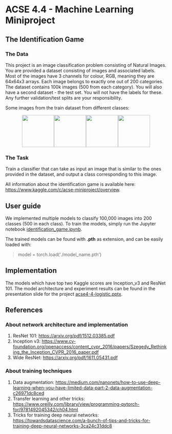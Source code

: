 # ACSE 4.4 - Machine Learning Miniproject

## The Identification Game
### The Data
This project is an image classification problem consisting of Natural Images. You are provided a dataset consisting of images and associated labels. Most of the images have 3 channels for colour, RGB, meaning they are 64x64x3 arrays. Each image belongs to exactly one out of 200 categories. The dataset contains 100k images (500 from each category). You will also have a second dataset - the test set. You will not have the labels for these. Any further validation/test splits are your responsibility.

Some images from the train dataset from different classes:
<p align ="middle">
    <img src="https://github.com/acse-2019/acse4-4-logistic/blob/master/train_images_preview/n01443537_10.JPEG" width="100"/><img src="https://github.com/acse-2019/acse4-4-logistic/blob/master/train_images_preview/n02791270_2.JPEG" width="100"/><img src="https://github.com/acse-2019/acse4-4-logistic/blob/master/train_images_preview/n02814533_2.JPEG" width="100"/><img src="https://github.com/acse-2019/acse4-4-logistic/blob/master/train_images_preview/n09193705_7.JPEG" width="100"/>
</p>

### The Task
Train a classifier that can take as input an image that is similar to the ones provided in the dataset, and output a class corresponding to this image.

All information about the identification game is available here: https://www.kaggle.com/c/acse-miniproject/overview.

## User guide
We implemented multiple models to classify 100,000 images into 200 classes (500 in each class). To train the models, simply run the Jupyter notebook [identification_game.ipynb](identification_game.ipynb).

The trained models can be found with **.pth** as extension, and can be easily loaded with:
>model = torch.load('./model_name.pth')

## Implementation
The models which have top two Kaggle scores are Inception_v3 and ResNet 101. The model architecture and experiment results can be found in the presentation slide for the project [acse4-4-logistic.pptx](acse4-4-logistic.pptx).

## References
### About network architecture and implementation
1. ResNet 101: https://arxiv.org/pdf/1512.03385.pdf
2. Inception v3: https://www.cv-foundation.org/openaccess/content_cvpr_2016/papers/Szegedy_Rethinking_the_Inception_CVPR_2016_paper.pdf
3. Wide ResNet: https://arxiv.org/pdf/1611.05431.pdf

### About training techniques
1. Data augmentation: https://medium.com/nanonets/how-to-use-deep-learning-when-you-have-limited-data-part-2-data-augmentation-c26971dc8ced
2. Transfer learning and other tricks: https://www.oreilly.com/library/view/programming-pytorch-for/9781492045342/ch04.html
3. Tricks for training deep neural networks: https://towardsdatascience.com/a-bunch-of-tips-and-tricks-for-training-deep-neural-networks-3ca24c31ddc8

